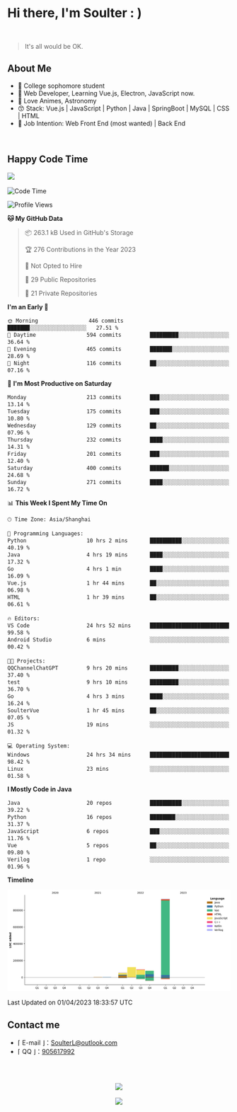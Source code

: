 <!-- [![Bilibili](https://img.shields.io/badge/dynamic/json?label=bilibili&query=%24.data.follower&url=https%3A%2F%2Fapi.bilibili.com%2Fx%2Frelation%2Fstat%3Fvmid%3D29867566%26jsonp%3Djsonp)](https://space.bilibili.com/29867566)
-->

# Hi there, I'm Soulter : )

<br/>

> It's all would be OK.

<!-- Made the acquaintance of [Rockchin](https://github.com/RockchinQ) in Junior 3, and starting the road of further programming learning. -->

## About Me

<ul>
<li> 🏫 College sophomore student 
<!-- <li>摄影、后期 / Photography, Video Editing -->
<!-- <li>动漫 / Anime -->
<li> 🍕 Web Developer, Learning Vue.js, Electron, JavaScript now. 
<li> 🥰 Love Animes, Astronomy
<li> 😙 Stack: Vue.js | JavaScript | Python | Java | SpringBoot | MySQL | CSS | HTML
<li> 🤗 Job Intention: Web Front End (most wanted) | Back End
<!-- <li>Minecraft, Genshin Impact, CS:GO -->
<!-- <li>Minecraft -->
<!-- <li>喜欢自然科学 / Love natural science -->
</ul>

<!-- ## 项目 / Projects
<ul>
<li> [Web] Sodiary - 一个轻量化CMS系统
<li> [Web] 学校毕业生分布图网站 https://stumap.idoknow.top
<li> [Python] 基于向日葵8号气象卫星的实时地球壁纸
<li> [Python] 自动化获取某电商售后服务平台订单信息
<li> [Java-Android] 简易的电脑远程控制项目GhostJ-安卓主控端
<li> [Java-Android] 简单的跨平台通知同步项目-安卓端
<li> [Java-Android] MinecraftServerManager - 获取MC服务器信息（版本、服务端、模式、玩家）
<li> [Java] 一个半成品的点餐系统 <s>鸽了3年了，正准备用SSM+Element重构</s> 

<li> [Java] Ticketer Server - 定制化订单管理
<li> [Java-Android] 一个可以在手机上以悬浮窗的形式运行H5游戏的软件 <s>初学Android时用来练手的</s>
<li> [C] Unlimited War - 基于Funcode游戏引擎，小组制作的一款游戏。（学校作业）
<li> <s>[Deprecated] 基于trace.moe的以图搜番的手机端（官方更新了API之后没维护，所以现在用不了了，不过这网站是真强大</s>
<li> ......
</ul> -->
<br/>

## Happy Code Time

<img src="https://wakatime.com/share/@Soulter/16f8a829-20dc-4a92-9c40-1b257459952b.svg" width="500"/>

<!--START_SECTION:waka-->
![Code Time](http://img.shields.io/badge/Code%20Time-348%20hrs%2045%20mins-blue)

![Profile Views](http://img.shields.io/badge/Profile%20Views-84-blue)

**🐱 My GitHub Data** 

> 📦 263.1 kB Used in GitHub's Storage 
 > 
> 🏆 276 Contributions in the Year 2023
 > 
> 🚫 Not Opted to Hire
 > 
> 📜 29 Public Repositories 
 > 
> 🔑 21 Private Repositories 
 > 
**I'm an Early 🐤** 

```text
🌞 Morning                446 commits         ███████░░░░░░░░░░░░░░░░░░   27.51 % 
🌆 Daytime                594 commits         █████████░░░░░░░░░░░░░░░░   36.64 % 
🌃 Evening                465 commits         ███████░░░░░░░░░░░░░░░░░░   28.69 % 
🌙 Night                  116 commits         ██░░░░░░░░░░░░░░░░░░░░░░░   07.16 % 
```
📅 **I'm Most Productive on Saturday** 

```text
Monday                   213 commits         ███░░░░░░░░░░░░░░░░░░░░░░   13.14 % 
Tuesday                  175 commits         ███░░░░░░░░░░░░░░░░░░░░░░   10.80 % 
Wednesday                129 commits         ██░░░░░░░░░░░░░░░░░░░░░░░   07.96 % 
Thursday                 232 commits         ████░░░░░░░░░░░░░░░░░░░░░   14.31 % 
Friday                   201 commits         ███░░░░░░░░░░░░░░░░░░░░░░   12.40 % 
Saturday                 400 commits         ██████░░░░░░░░░░░░░░░░░░░   24.68 % 
Sunday                   271 commits         ████░░░░░░░░░░░░░░░░░░░░░   16.72 % 
```


📊 **This Week I Spent My Time On** 

```text
🕑︎ Time Zone: Asia/Shanghai

💬 Programming Languages: 
Python                   10 hrs 2 mins       ██████████░░░░░░░░░░░░░░░   40.19 % 
Java                     4 hrs 19 mins       ████░░░░░░░░░░░░░░░░░░░░░   17.32 % 
Go                       4 hrs 1 min         ████░░░░░░░░░░░░░░░░░░░░░   16.09 % 
Vue.js                   1 hr 44 mins        ██░░░░░░░░░░░░░░░░░░░░░░░   06.98 % 
HTML                     1 hr 39 mins        ██░░░░░░░░░░░░░░░░░░░░░░░   06.61 % 

🔥 Editors: 
VS Code                  24 hrs 52 mins      █████████████████████████   99.58 % 
Android Studio           6 mins              ░░░░░░░░░░░░░░░░░░░░░░░░░   00.42 % 

🐱‍💻 Projects: 
QQChannelChatGPT         9 hrs 20 mins       █████████░░░░░░░░░░░░░░░░   37.40 % 
test                     9 hrs 10 mins       █████████░░░░░░░░░░░░░░░░   36.70 % 
Go                       4 hrs 3 mins        ████░░░░░░░░░░░░░░░░░░░░░   16.24 % 
SoulterVue               1 hr 45 mins        ██░░░░░░░░░░░░░░░░░░░░░░░   07.05 % 
JS                       19 mins             ░░░░░░░░░░░░░░░░░░░░░░░░░   01.32 % 

💻 Operating System: 
Windows                  24 hrs 34 mins      █████████████████████████   98.42 % 
Linux                    23 mins             ░░░░░░░░░░░░░░░░░░░░░░░░░   01.58 % 
```

**I Mostly Code in Java** 

```text
Java                     20 repos            ██████████░░░░░░░░░░░░░░░   39.22 % 
Python                   16 repos            ████████░░░░░░░░░░░░░░░░░   31.37 % 
JavaScript               6 repos             ███░░░░░░░░░░░░░░░░░░░░░░   11.76 % 
Vue                      5 repos             ██░░░░░░░░░░░░░░░░░░░░░░░   09.80 % 
Verilog                  1 repo              ░░░░░░░░░░░░░░░░░░░░░░░░░   01.96 % 
```



**Timeline**

![Lines of Code chart](https://raw.githubusercontent.com/Soulter/Soulter/main/assets/bar_graph.png)


 Last Updated on 01/04/2023 18:33:57 UTC
<!--END_SECTION:waka-->

## Contact me

-  ⌈ E-mail ⌋：[SoulterL@outlook.com](SoulterL@outlook.com)
-  ⌈ QQ ⌋：[905617992](https://qm.qq.com/cgi-bin/qm/qr?k=ZO0dHlDXgp2jBztY9xsdkUoZtQ8YcNw8&noverify=0)
<br/>
<br/>

<p align="center">
 <img href="https://github.com/Soulter" src="https://github-readme-stats.vercel.app/api?username=Soulter&title_color=fa4694&count_private=true&theme=jolly">

</p>
<p align="center">
<img src="https://profile-counter.glitch.me/{Soulter}/count.svg" />
</p>
<!-- <img height="180em" src="https://github-readme-stats.vercel.app/api/top-langs?username=Soulter&show_icons=true&locale=en&layout=compact&hide_border=true&theme=radical" alt="Soulter" align = "center"/></p> -->

<!-- ![Metrics](https://metrics.lecoq.io/Soulter?template=classic&isocalendar=1&isocalendar.duration=full-year) -->

<!-- ![Metrics](https://metrics.lecoq.io/Soulter?template=classic&isocalendar=1&isocalendar.duration=full-year)
， -->
